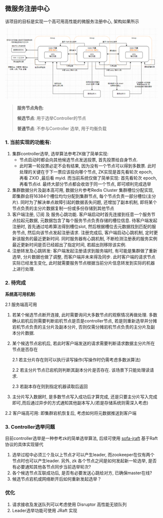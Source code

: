 

## 微服务注册中心

该项目的目标是实现一个高可用高性能的微服务注册中心, 架构如果所示

![image-20231206115526330](README.assets/image-20231206115526330.png)

> **服务节点角色**:
>
> **候选节点**: 用于选举Controller的节点
>
> **普通节点**: 不参与Controller 选举, 用于均衡负载



### 1. 当前实现的功能有:

1. 集群controller选举, 选举算法参考ZK做了简单实现:
   - 节点启动时都会向其他候选节点发送投票, 首先投票给自身节点. 
   - 此时第一轮投票必定不会有结果, 因为没有一个节点可以得到多数票. 此时处理的关键在于下一票应该投向哪个节点, ZK实现是首先看轮次 epoch, 再看 ZXID ,最后看 myid. 而当前系统仅做了简单实现: 首先看轮次 epoch, 再看节点id. 最终大部分节点都会收敛于同一个节点, 即可顺利完成选举
2. 集群数据分片及副本高可用, 数据分片参考Redis Cluster 集群槽位分配实现, 即集群会将16384个槽位均匀分配到集群节点, 每个节点负责一部分槽位(主分片). 同时为了解决单点故障引起的数据丢失问题, 还增加了副本机制, 即将某个节点负责的主分片数据复制一份或多份存储到其他节点
3. 客户端注册, 订阅 及 服务心跳功能. 客户端启动时首先连接到任意一个服务节点拉起元数据, 元数据包含了每个服务节点负责存储的槽位信息. 待客户端发起注册时, 首先通过哈希算法得到槽位slot, 然后根据槽位去元数据找到匹配的服务节点, 然后向该节点发起注册请求. 注册完成后, 客户端启动心跳机制, 定时更新该服务的最近更新时间. 同时服务器有心跳机制, 不断检测注册表的服务实例最近更新时间是否已经超出了指定时间, 若超出则移除该实例. 
4. 注册转发及心跳转发: 客户端发起注册请求到服务端时, 有可能是集群做了重新选举, 分片数据也做了调整, 而客户端并未来得及同步. 此时客户端的请求节点实际已经发生变化, 此时就需要服务节点根据当前分片信息转发到实际的机器上进行处理.

### 2. 待完成

**系统高可用机制**:

2.1 服务端高可用

1. 若某个候选节点断开连接, 此时需要询问大多数节点的观察情况再做处理. 多数确认宕机后则需要判断宕机节点是否是controller节点, 若是则重新选举并分摊宕机节点负责的主分片及副本分片, 否则仅需分摊宕机节点负责的主分片及副本分片数据.
2. 某个候选节点宕机后, 若此时客户端发送的请求需要判断请求数据主分片所在节点是否存在
   
   2.1 若主分片存在则可以执行读写操作(写操作时仍需考虑多数派算法)
   
   2.2 若主分片节点已宕机则判断其副本分片是否存在. 该场景下只能处理读请求.
   
   2.3 若副本存在则到指定机器读取后返回 
4. 主分片写入数据时, 是多数节点写入成功后才算完成, 还是只要主分片写入完成即可,而后通过异步的方式通知其他副本写入(若是存储系统则需深入考虑)

2.2 客户端高可用: 即集群宕机恢复后, 考虑如何将元数据推送到客户端



### 3. Controller选举问题

目前controller选举是一种参考zk的简单选举算法, 后续可使用 [sofa-jraft](https://github.com/sofastack/sofa-jraft) 基于Raft协议的具体实现替代
1. 选举过程中必须三个及以上节点才可以产生leader, 而zookeeper在仅有两个节点时也可以产生leader.
另外, zk 各个节点之间是如何发起新一轮选举, 是否有必要通知其他各节点同步当前选举轮次?
2. 各个候选节点互联成功后, 是否有必要发送心跳给对方, 已确保master在线?
3. 候选节点宕机或网络断开后如何重新发起选举？

### 优化
1. 请求接收及发送队列可以考虑使用 Disruptor 高性能无锁队列
2. Leader选举功能可使用 JRaft 实现
